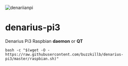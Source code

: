 ![denariianpi](https://i.imgur.com/gWKri5r.jpg)
# denarius-pi3
Denarius Pi3 Raspbian **daemon** or **QT**    

```
bash -c "$(wget -O - https://raw.githubusercontent.com/buzzkillb/denarius-pi3/master/raspbian.sh)"
```
